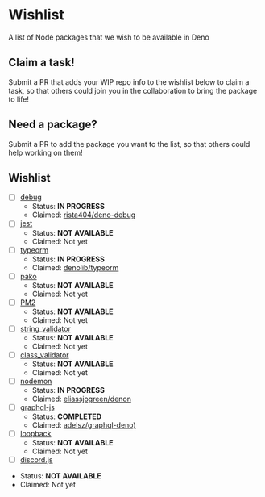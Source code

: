 # Wishlist
A list of Node packages that we wish to be available in Deno

## Claim a task!
Submit a PR that adds your WIP repo info to the wishlist below to claim a task, so that others could join you in the collaboration to bring the package to life!

## Need a package?
Submit a PR to add the package you want to the list, so that others could help working on them!

## Wishlist
- [ ] [debug](https://github.com/visionmedia/debug)
  + Status: __IN PROGRESS__
  + Claimed: [rista404/deno-debug](https://github.com/rista404/deno-debug)
- [ ] [jest](https://github.com/facebook/jest)
  + Status: __NOT AVAILABLE__
  + Claimed: Not yet
- [ ] [typeorm](https://github.com/typeorm/typeorm)
  + Status: __IN PROGRESS__
  + Claimed: [denolib/typeorm](https://github.com/denolib/typeorm)
- [ ] [pako](https://github.com/nodeca/pako)
  + Status: __NOT AVAILABLE__
  + Claimed: Not yet
- [ ] [PM2](https://github.com/Unitech/pm2)
  + Status: __NOT AVAILABLE__
  + Claimed: Not yet
- [ ] [string_validator](https://github.com/chriso/validator.js)
  + Status: __NOT AVAILABLE__
  + Claimed: Not yet
- [ ] [class_validator](https://github.com/typestack/class-validator)
  + Status: __NOT AVAILABLE__
  + Claimed: Not yet
- [ ] [nodemon](https://github.com/remy/nodemon)
  + Status: __IN PROGRESS__
  + Claimed: [eliassjogreen/denon](https://github.com/eliassjogreen/denon)
- [ ] [graphql-js](https://github.com/graphql/graphql-js)
  + Status: __COMPLETED__
  + Claimed: [adelsz/graphql-deno)](https://github.com/adelsz/graphql-deno)
- [ ] [loopback](https://github.com/strongloop/loopback)
  + Status: __NOT AVAILABLE__
  + Claimed: Not yet
 - [ ] [discord.js](https://github.com/discordjs/discord.js)
  + Status: __NOT AVAILABLE__
  + Claimed: Not yet

